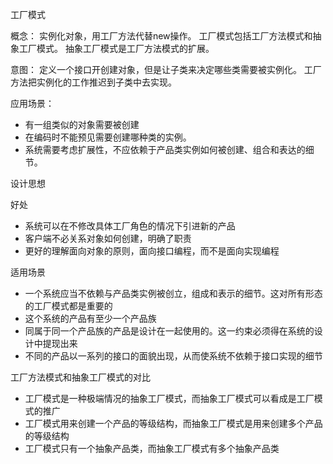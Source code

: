 工厂模式

概念：
实例化对象，用工厂方法代替new操作。
工厂模式包括工厂方法模式和抽象工厂模式。
抽象工厂模式是工厂方法模式的扩展。

意图：
定义一个接口开创建对象，但是让子类来决定哪些类需要被实例化。
工厂方法把实例化的工作推迟到子类中去实现。

应用场景：
- 有一组类似的对象需要被创建
- 在编码时不能预见需要创建哪种类的实例。
- 系统需要考虑扩展性，不应依赖于产品类实例如何被创建、组合和表达的细节。

设计思想

好处
- 系统可以在不修改具体工厂角色的情况下引进新的产品
- 客户端不必关系对象如何创建，明确了职责
- 更好的理解面向对象的原则，面向接口编程，而不是面向实现编程

适用场景
- 一个系统应当不依赖与产品类实例被创立，组成和表示的细节。这对所有形态的工厂模式都是重要的
- 这个系统的产品有至少一个产品族
- 同属于同一个产品族的产品是设计在一起使用的。这一约束必须得在系统的设计中提现出来
- 不同的产品以一系列的接口的面貌出现，从而使系统不依赖于接口实现的细节

工厂方法模式和抽象工厂模式的对比
- 工厂模式是一种极端情况的抽象工厂模式，而抽象工厂模式可以看成是工厂模式的推广
- 工厂模式用来创建一个产品的等级结构，而抽象工厂模式是用来创建多个产品的等级结构
- 工厂模式只有一个抽象产品类，而抽象工厂模式有多个抽象产品类
